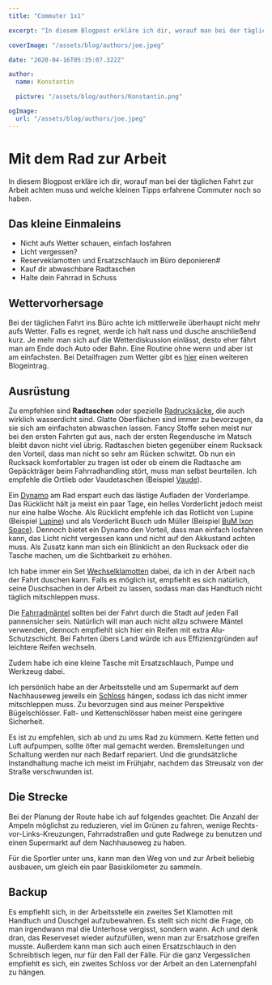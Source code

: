 ```yaml
---
title: "Commuter 1x1"

excerpt: "In diesem Blogpost erkläre ich dir, worauf man bei der täglichen Fahrt zur Arbeit achten muss und welche kleinen Tipps erfahrene Commuter noch so haben."

coverImage: "/assets/blog/authors/joe.jpeg"

date: "2020-04-16T05:35:07.322Z"

author:
  name: Konstantin

  picture: "/assets/blog/authors/Konstantin.png"

ogImage:
  url: "/assets/blog/authors/joe.jpeg"
---
```


# Mit dem Rad zur Arbeit

In diesem Blogpost erkläre ich dir, worauf man bei der täglichen Fahrt zur Arbeit achten muss und welche kleinen Tipps erfahrene Commuter noch so haben.

## Das kleine Einmaleins

- Nicht aufs Wetter schauen, einfach losfahren
- Licht vergessen?
- Reserveklamotten und Ersatzschlauch im Büro deponieren#
- Kauf dir abwaschbare Radtaschen
- Halte dein Fahrrad in Schuss

## Wettervorhersage

Bei der täglichen Fahrt ins Büro achte ich mittlerweile überhaupt nicht mehr aufs Wetter. Falls es regnet, werde ich halt nass und dusche anschließend kurz. Je mehr man sich auf die Wetterdiskussion einlässt, desto eher fährt man am Ende doch Auto oder Bahn. Eine Routine ohne wenn und aber ist am einfachsten. Bei Detailfragen zum Wetter gibt es [hier](https://www.customcyclingtracks.com/posts/Wetter) einen weiteren Blogeintrag.

## Ausrüstung

Zu empfehlen sind **Radtaschen** oder spezielle <span style="text-decoration:underline;">Radrucksäcke</span>, die auch wirklich wasserdicht sind. Glatte Oberflächen sind immer zu bevorzugen, da sie sich am einfachsten abwaschen lassen. Fancy Stoffe sehen meist nur bei den ersten Fahrten gut aus, nach der ersten Regendusche im Matsch bleibt davon nicht viel übrig. Radtaschen bieten gegenüber einem Rucksack den Vorteil, dass man nicht so sehr am Rücken schwitzt. Ob nun ein Rucksack komfortabler zu tragen ist oder ob einem die Radtasche am Gepäckträger beim Fahrradhandling stört, muss man selbst beurteilen. Ich empfehle die Ortlieb oder Vaudetaschen (Beispiel [Vaude](https://amzn.to/42Ljw8e)).

Ein <span style="text-decoration:underline;">Dynamo</span> am Rad erspart euch das lästige Aufladen der Vorderlampe. Das Rücklicht hält ja meist ein paar Tage, ein helles Vorderlicht jedoch meist nur eine halbe Woche. Als Rücklicht empfehle ich das Rotlicht von Lupine (Beispiel [Lupine](https://amzn.to/3LSrar1)) und als Vorderlicht Busch udn Müller (Beispiel [BuM Ixon Space](https://amzn.to/3TKHDj6)). Dennoch bietet ein Dynamo den Vorteil, dass man einfach losfahren kann, das Licht nicht vergessen kann und nicht auf den Akkustand achten muss. Als Zusatz kann man sich ein Blinklicht an den Rucksack oder die Tasche machen, um die Sichtbarkeit zu erhöhen.

Ich habe immer ein Set <span style="text-decoration:underline;">Wechselklamotten</span> dabei, da ich in der Arbeit nach der Fahrt duschen kann. Falls es möglich ist, empfiehlt es sich natürlich, seine Duschsachen in der Arbeit zu lassen, sodass man das Handtuch nicht täglich mitschleppen muss.

Die <span style="text-decoration:underline;">Fahrradmäntel</span> sollten bei der Fahrt durch die Stadt auf jeden Fall pannensicher sein. Natürlich will man auch nicht allzu schwere Mäntel verwenden, dennoch empfiehlt sich hier ein Reifen mit extra Alu-Schutzschicht. Bei Fahrten übers Land würde ich aus Effizienzgründen auf leichtere Reifen wechseln.

Zudem habe ich eine kleine Tasche mit Ersatzschlauch, Pumpe und Werkzeug dabei.

Ich persönlich habe an der Arbeitsstelle und am Supermarkt auf dem Nachhauseweg jeweils ein <span style="text-decoration:underline;">Schloss</span> hängen, sodass ich das nicht immer mitschleppen muss. Zu bevorzugen sind aus meiner Perspektive Bügelschlösser. Falt- und Kettenschlösser haben meist eine geringere Sicherheit.

Es ist zu empfehlen, sich ab und zu ums Rad zu kümmern. Kette fetten und Luft aufpumpen, sollte öfter mal gemacht werden. Bremsleitungen und Schaltung werden nur nach Bedarf repariert. Und die grundsätzliche Instandhaltung mache ich meist im Frühjahr, nachdem das Streusalz von der Straße verschwunden ist.

## Die Strecke

Bei der Planung der Route habe ich auf folgendes geachtet: Die Anzahl der Ampeln möglichst zu reduzieren, viel im Grünen zu fahren, wenige Rechts-vor-Links-Kreuzungen, Fahrradstraßen und gute Radwege zu benutzen und einen Supermarkt auf dem Nachhauseweg zu haben.

Für die Sportler unter uns, kann man den Weg von und zur Arbeit beliebig ausbauen, um gleich ein paar Basiskilometer zu sammeln.

## Backup

Es empfiehlt sich, in der Arbeitsstelle ein zweites Set Klamotten mit Handtuch und Duschgel aufzubewahren. Es stellt sich nicht die Frage, ob man irgendwann mal die Unterhose vergisst, sondern wann. Ach und denk dran, das Reserveset wieder aufzufüllen, wenn man zur Ersatzhose greifen musste. Außerdem kann man sich auch einen Ersatzschlauch in den Schreibtisch legen, nur für den Fall der Fälle. Für die ganz Vergesslichen empfiehlt es sich, ein zweites Schloss vor der Arbeit an den Laternenpfahl zu hängen.
